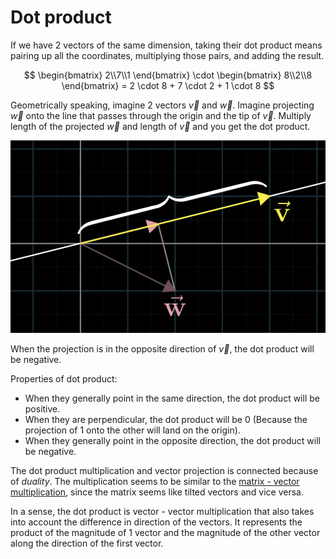 # Dot product

If we have 2 vectors of the same dimension, taking their dot product means pairing up all the coordinates, multiplying those pairs, and adding the result.

$$
\begin{bmatrix} 2\\7\\1 \end{bmatrix} \cdot \begin{bmatrix} 8\\2\\8 \end{bmatrix} = 2 \cdot 8 + 7 \cdot 2 + 1 \cdot 8
$$

Geometrically speaking, imagine 2 vectors $\vec{v}$ and $\vec{w}$. Imagine projecting $\vec{w}$ onto the line that passes through the origin and the tip of $\vec{v}$. Multiply length of the projected $\vec{w}$ and length of $\vec{v}$ and you get the dot product.

![](./Assets/dot-product-intuition.png)

When the projection is in the opposite direction of $\vec{v}$, the dot product will be negative.

Properties of dot product:
- When they generally point in the same direction, the dot product will be positive.
- When they are perpendicular, the dot product will be 0 (Because the projection of 1 onto the other will land on the origin).
- When they generally point in the opposite direction, the dot product will be negative.

The dot product multiplication and vector projection is connected because of *duality*. The multiplication seems to be similar to the [matrix - vector multiplication](./Transformation.md), since the matrix seems like tilted vectors and vice versa.

In a sense, the dot product is vector - vector multiplication that also takes into account the difference in direction of the vectors. It represents the product of the magnitude of 1 vector and the magnitude of the other vector along the direction of the first vector.
